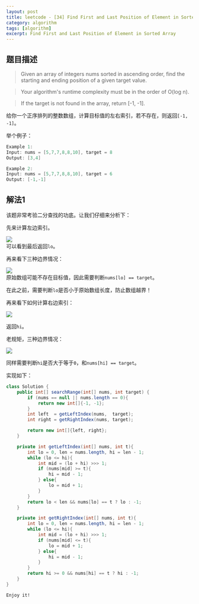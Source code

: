 ```yaml
---
layout: post
title: leetcode - [34] Find First and Last Position of Element in Sorted Array
category: algorithm
tags: [algorithm]
excerpt: Find First and Last Position of Element in Sorted Array
---
```


## 题目描述  

> Given an array of integers nums sorted in ascending order, find the starting and ending position of a given target value.  

> Your algorithm's runtime complexity must be in the order of O(log n).  

> If the target is not found in the array, return [-1, -1].   

给你一个正序排列的整数数组，计算目标值的左右索引，若不存在，则返回`[-1, -1]`。  




举个例子：  

``` java
Example 1:
Input: nums = [5,7,7,8,8,10], target = 8
Output: [3,4]

Example 2:
Input: nums = [5,7,7,8,8,10], target = 6
Output: [-1,-1]
```

## 解法1

该题非常考验二分查找的功底。让我们仔细来分析下：  

先来计算左边索引。  

![](https://yyc-images.oss-cn-beijing.aliyuncs.com/leetcode_34_left_common.png)  
可以看到最后返回`lo`。  

再来看下三种边界情况：  

![](https://yyc-images.oss-cn-beijing.aliyuncs.com/leetcode_34_left_border.png)  
原始数组可能不存在目标值，因此需要判断`nums[lo] == target`。  

在此之前，需要判断`lo`是否小于原始数组长度，防止数组越界！  

再来看下如何计算右边索引：  

![](https://yyc-images.oss-cn-beijing.aliyuncs.com/leetcode_34_right_common.png)  

返回`hi`。  

老规矩，三种边界情况：  

![](https://yyc-images.oss-cn-beijing.aliyuncs.com/leetcode_34_right_border.png)  

同样需要判断`hi`是否大于等于`0`，和`nums[hi] == target`。  

实现如下：  

``` java
class Solution {
    public int[] searchRange(int[] nums, int target) {
        if (nums == null || nums.length == 0){
            return new int[]{-1, -1};
        }
        int left  = getLeftIndex(nums,  target);
        int right = getRightIndex(nums, target);

        return new int[]{left, right};
    }

    private int getLeftIndex(int[] nums, int t){
        int lo = 0, len = nums.length, hi = len - 1;
        while (lo <= hi){
            int mid = (lo + hi) >>> 1;
            if (nums[mid] >= t){
                hi = mid - 1;
            } else{
                lo = mid + 1;
            }
        }
        return lo < len && nums[lo] == t ? lo : -1;
    }

    private int getRightIndex(int[] nums, int t){
        int lo = 0, len = nums.length, hi = len - 1;
        while (lo <= hi){
            int mid = (lo + hi) >>> 1;
            if (nums[mid] <= t){
                lo = mid + 1;
            } else{
                hi = mid - 1; 
            }
        }
        return hi >= 0 && nums[hi] == t ? hi : -1;
    }
}
```


`Enjoy it!`
